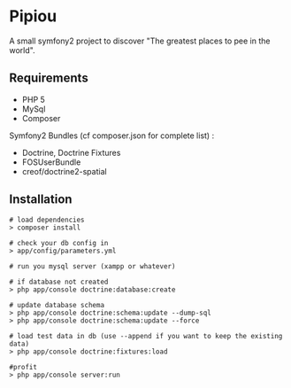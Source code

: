 Pipiou
======

A small symfony2 project to discover "The greatest places to pee in the world".

Requirements
------------
- PHP 5
- MySql
- Composer

Symfony2 Bundles (cf composer.json for complete list) :
- Doctrine, Doctrine Fixtures
- FOSUserBundle
- creof/doctrine2-spatial

Installation
------------

```
# load dependencies
> composer install

# check your db config in
> app/config/parameters.yml

# run you mysql server (xampp or whatever)

# if database not created
> php app/console doctrine:database:create

# update database schema
> php app/console doctrine:schema:update --dump-sql
> php app/console doctrine:schema:update --force

# load test data in db (use --append if you want to keep the existing data)
> php app/console doctrine:fixtures:load

#profit
> php app/console server:run
```
